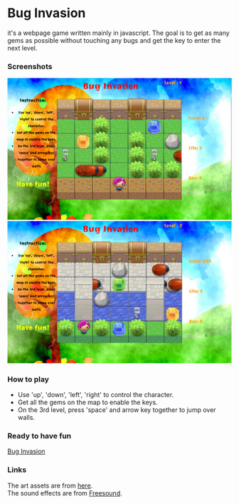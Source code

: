 # Bug Invasion

it's a webpage game written mainly in javascript. The goal is to get as many gems as possible without touching any bugs and get the key to enter the next level.

### Screenshots

![Image of screenshot1](images/screenshot1.png)
![Image of screenshot2](images/screenshot2.png)
### How to play

 * Use 'up', 'down', 'left', 'right' to control the character.
 * Get all the gems on the map to enable the keys.
 * On the 3rd level, press 'space' and arrow key together to jump over walls.
### Ready to have fun

[Bug Invasion](https://jj1201.github.io/Bug-Invasion/)

### Links

The art assets are from [here](http://www.lostgarden.com/search/label/free%20game%20graphics).<br>
The sound effects are from [Freesound](https://www.freesound.org/home/).
